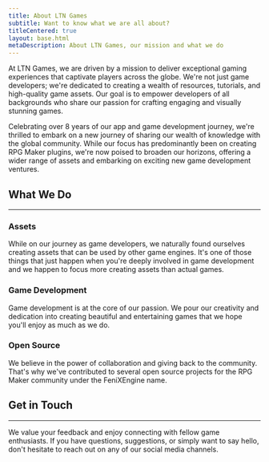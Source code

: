 ```yaml
---
title: About LTN Games
subtitle: Want to know what we are all about?
titleCentered: true
layout: base.html
metaDescription: About LTN Games, our mission and what we do
---
```


At LTN Games, we are driven by a mission to deliver exceptional gaming experiences that captivate players across the globe. We're not just game developers; we're dedicated to creating a wealth of resources, tutorials, and high-quality game assets. Our goal is to empower developers of all backgrounds who share our passion for crafting engaging and visually stunning games.

Celebrating over 8 years of our app and game development journey, we're thrilled to embark on a new journey of sharing our wealth of knowledge with the global community. While our focus has predominantly been on creating RPG Maker plugins, we're now poised to broaden our horizons, offering a wider range of assets and embarking on exciting new game development ventures.


## What We Do
---
### Assets

While on our journey as game developers, we naturally found ourselves creating assets that can be used by other game engines. It's one of those things that just happen when you're deeply involved in game development and we happen to focus more creating assets than actual games.

### Game Development

Game development is at the core of our passion. We pour our creativity and dedication into creating beautiful and entertaining games that we hope you'll enjoy as much as we do.

### Open Source

We believe in the power of collaboration and giving back to the community. That's why we've contributed to several open source projects for the RPG Maker community under the FeniXEngine name.

## Get in Touch
---
We value your feedback and enjoy connecting with fellow game enthusiasts. If you have questions, suggestions, or simply want to say hello, don't hesitate to reach out on any of our social media channels.